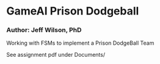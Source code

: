 # GameAI Prison Dodgeball
### Author: Jeff Wilson, PhD

 Working with FSMs to implement a Prison DodgeBall Team



See assignment pdf under Documents/
